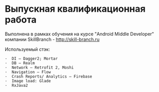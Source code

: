 # Выпускная квалификационная работа

Выполнена в рамках обучения на курсе "Android Middle Developer" компании SkillBranch - http://skill-branch.ru

Используемый стэк:
````
·  DI – Dagger2; Mortar
·  DB – Realm
·  Network – Retrofit 2, Moshi
·  Navigation – Flow
·  Crash Reports/ Analytics – Firebase
·  Image load: Glade
·  RxJava2
````

